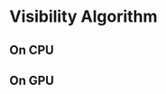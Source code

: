 # Visibility Algorithm

## On CPU

## On GPU 

<!-- ![Screenshot of emptyExample](emptyExample.png)

### Learning Objectives -->

[comment]: <> (This example is the simplest possible openFrameworks app! It does nothing. )

<!-- ...Well, *almost* nothing. Although it may not be apparent, the emptyExample activates all of the default system states. (For example, it sets the default fill color to white; it just doesn't happen to draw anything with it.)

The emptyExample is great for making sure that your openFrameworks development environment is compiling properly. It can also be useful as a "starter template" for making simple programs. 

The emptyExample will help you understand what are the bare necessities of an openFrameworks program. In this regard, you can think of it as a "Hello World" for OF.  -->


<!-- ### Expected Behavior

When launching this app, you should see a light-gray screen. 

* There's no interaction. 
* There's nothing to see. 
* That's it.  -->

